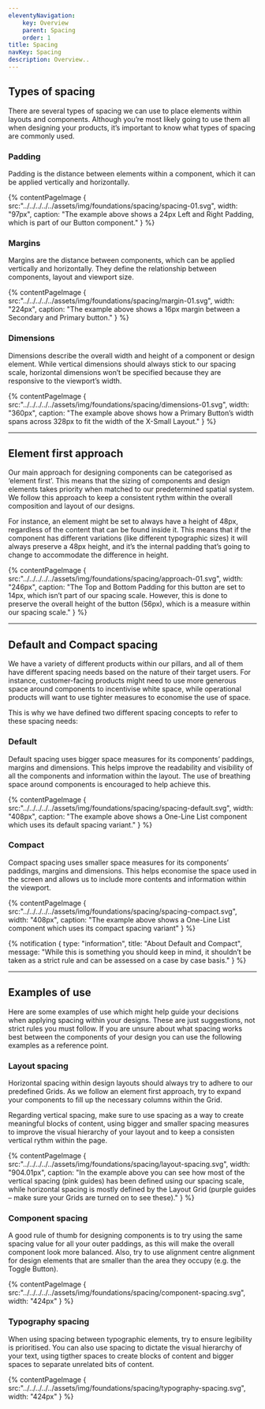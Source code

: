 ```yaml
---
eleventyNavigation:
    key: Overview
    parent: Spacing
    order: 1
title: Spacing
navKey: Spacing
description: Overview..
---
```

## Types of spacing

There are several types of spacing we can use to place elements within layouts and components. Although you’re most likely going to use them all when designing your products, it’s important to know what types of spacing are commonly used.

### Padding

Padding is the distance between elements within a component, which it can be applied vertically and horizontally.


{% contentPageImage {
src:"../../../../../assets/img/foundations/spacing/spacing-01.svg",
width: "97px",
caption: "The example above shows a 24px Left and Right Padding, which is part of our Button component."
} %}

### Margins

Margins are the distance between components, which can be applied vertically and horizontally. They define the relationship between components, layout and viewport size.

{% contentPageImage {
src:"../../../../../assets/img/foundations/spacing/margin-01.svg",
width: "224px",
caption: "The example above shows a 16px margin between a Secondary and Primary button."
} %}

### Dimensions

Dimensions describe the overall width and height of a component or design element. While vertical dimensions should always stick to our spacing scale, horizontal dimensions won’t be specified because they are responsive to the viewport’s width.

{% contentPageImage {
src:"../../../../../assets/img/foundations/spacing/dimensions-01.svg",
width: "360px",
caption: "The example above shows how a Primary Button’s width spans across 328px to fit the width of the X-Small Layout."
} %}

--- 

## Element first approach

Our main approach for designing components can be categorised as ‘element first’. This means that the sizing of components and design elements takes priority when matched to our predetermined spatial system. We follow this approach to keep a consistent rythm within the overall composition and layout of our designs.

For instance, an element might be set to always have a height of 48px, regardless of the content that can be found inside it. This means that if the component has different variations (like different typographic sizes) it will always preserve a 48px height, and it’s the internal padding that’s going to change to accommodate the difference in height.

{% contentPageImage {
src:"../../../../../assets/img/foundations/spacing/approach-01.svg",
width: "246px",
caption: "The Top and Bottom Padding for this button are set to 14px, which isn’t part of our spacing scale. However, this is done to preserve the overall height of the button (56px), which is a measure within our spacing scale."
} %}

---

## Default and Compact spacing

We have a variety of different products within our pillars, and all of them have different spacing needs based on the nature of their target users. For instance, customer-facing products might need to use more generous space around components to incentivise white space, while operational products will want to use tighter measures to economise the use of space.

This is why we have defined two different spacing concepts to refer to these spacing needs:

### Default

Default spacing uses bigger space measures for its components’ paddings, margins and dimensions. This helps improve the readability and visibility of all the components and information within the layout. The use of breathing space around components is encouraged to help achieve this.

{% contentPageImage {
src:"../../../../../assets/img/foundations/spacing/spacing-default.svg",
width: "408px",
caption: "The example above shows a One-Line List component which uses its default spacing variant."
} %}

### Compact

Compact spacing uses smaller space measures for its components’ paddings, margins and dimensions. This helps economise the space used in the screen and allows us to include more contents and information within the viewport.

{% contentPageImage {
src:"../../../../../assets/img/foundations/spacing/spacing-compact.svg",
width: "408px",
caption: "The example above shows a One-Line List component which uses its compact spacing variant"
} %}

{% notification {
type: "information",
title: "About Default and Compact",
message: "While this is something you should keep in mind, it shouldn’t be taken as a strict rule and can be assessed on a case by case basis."
} %}

---

## Examples of use

Here are some examples of use which might help guide your decisions when applying spacing within your designs. These are just suggestions, not strict rules you must follow. If you are unsure about what spacing works best between the components of your design you can use the following examples as a reference point.


### Layout spacing

Horizontal spacing within design layouts should always try to adhere to our predefined Grids.  As we follow an element first approach, try to expand your components to fill up the necessary columns within the Grid.

Regarding vertical spacing, make sure to use spacing as a way to create meaningful blocks of content, using bigger and smaller spacing measures to improve the visual hierarchy of your layout and to keep a consisten vertical rythm within the page.

{% contentPageImage {
src:"../../../../../assets/img/foundations/spacing/layout-spacing.svg",
width: "904.01px",
caption: "In the example above you can see how most of the vertical spacing (pink guides) has been defined using our spacing scale, while horizontal spacing is mostly defined by the Layout Grid (purple guides – make sure your Grids are turned on to see these)."
} %}


### Component spacing

A good rule of thumb for designing components is to try using the same spacing value for all your outer paddings, as this will make the overall component look more balanced. Also, try to use alignment centre alignment for design elements that are smaller than the area they occupy (e.g. the Toggle Button).

{% contentPageImage {
src:"../../../../../assets/img/foundations/spacing/component-spacing.svg",
width: "424px"
} %}

### Typography spacing

When using spacing between typographic elements, try to ensure legibility is prioritised. You can also use spacing to dictate the visual hierarchy of your text, using tigther spaces to create blocks of content and bigger spaces to separate unrelated bits of content.

{% contentPageImage {
src:"../../../../../assets/img/foundations/spacing/typography-spacing.svg",
width: "424px"
} %}
